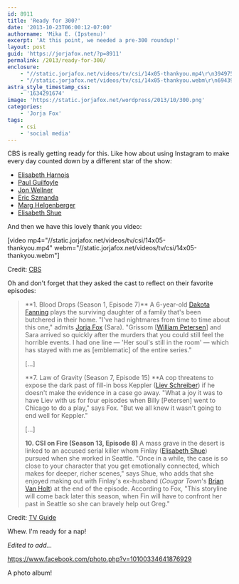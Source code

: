 ```yaml
---
id: 8911
title: 'Ready for 300?'
date: '2013-10-23T06:00:12-07:00'
authorname: 'Mika E. (Ipstenu)'
excerpt: 'At this point, we needed a pre-300 roundup!'
layout: post
guid: 'https://jorjafox.net/?p=8911'
permalink: /2013/ready-for-300/
enclosure:
    - "//static.jorjafox.net/videos/tv/csi/14x05-thankyou.mp4\r\n3949753\r\nvideo/mp4\r\n"
    - "//static.jorjafox.net/videos/tv/csi/14x05-thankyou.webm\r\n6943967\r\nvideo/webm\r\n"
astra_style_timestamp_css:
    - '1634291674'
image: 'https://static.jorjafox.net/wordpress/2013/10/300.png'
categories:
    - 'Jorja Fox'
tags:
    - csi
    - 'social media'
---
```


CBS is really getting ready for this. Like how about using Instagram to make every day counted down by a different star of the show:
<ul>
	<li><a href="http://instagram.com/p/flfTO2Rhw8/">Elisabeth Harnois</a></li>
	<li><a href="http://instagram.com/p/fn_IAxxh39/">Paul Guilfoyle</a></li>
	<li><a href="http://instagram.com/p/frAyNmxhz-/">Jon Wellner</a></li>
	<li><a href="http://instagram.com/p/fs211Lxh98/">Eric Szmanda</a></li>
	<li><a href="http://instagram.com/p/fvzEeGxh1A/">Marg Helgenberger</a></li>
	<li><a href="http://instagram.com/p/fyTmkJRh3j/">Elisabeth Shue</a></li>
</ul>
And then we have this lovely thank you video:

[video mp4="//static.jorjafox.net/videos/tv/csi/14x05-thankyou.mp4" webm="//static.jorjafox.net/videos/tv/csi/14x05-thankyou.webm"]

Credit: <a href="http://www.cbs.com/shows/csi/video/MK8vnFxiYQhtBg4K9QqWJ__vSih0st69/csi-thank-you-fans/">CBS</a>

Oh and don't forget that they asked the cast to reflect on their favorite episodes:
<blockquote>**1. Blood Drops (Season 1, Episode 7)** A 6-year-old <a href="http://www.tvguide.com/celebrities/dakota-fanning/145741">Dakota Fanning</a> plays the surviving daughter of a family that's been butchered in their home. "I've had nightmares from time to time about this one," admits <a href="http://www.tvguide.com/celebrities/jorja-fox/190228">Jorja Fox</a> (Sara). "Grissom [<a href="http://www.tvguide.com/celebrities/william-petersen/179245">William Petersen</a>] and Sara arrived so quickly after the murders that you could still feel the horrible events. I had one line — 'Her soul's still in the room' — which has stayed with me as [emblematic] of the entire series."

[...]

**7. Law of Gravity (Season 7, Episode 15) **A cop threatens to expose the dark past of fill-in boss Keppler (<a href="http://www.tvguide.com/celebrities/liev-schreiber/162111">Liev Schreiber</a>) if he doesn't make the evidence in a case go away. "What a joy it was to have Liev with us for four episodes when Billy [Petersen] went to Chicago to do a play," says Fox. "But we all knew it wasn't going to end well for Keppler."

[...]

**10. CSI on Fire (Season 13, Episode 8)** A mass grave in the desert is linked to an accused serial killer whom Finlay (<a href="http://www.tvguide.com/celebrities/elisabeth-shue/148917">Elisabeth Shue</a>) pursued when she worked in Seattle. "Once in a while, the case is so close to your character that you get emotionally connected, which makes for deeper, richer scenes," says Shue, who adds that she enjoyed making out with Finlay's ex-husband (_Cougar Town_'s <a href="http://www.tvguide.com/celebrities/brian-van-holt/142807">Brian Van Holt</a>) at the end of the episode. According to Fox, "This storyline will come back later this season, when Fin will have to confront her past in Seattle so she can bravely help out Greg."</blockquote>
Credit: <a href="http://www.tvguide.com/News/CSI-300-Episodes-Best-1072388.aspx">TV Guide</a>

Whew. I'm ready for a nap!

_Edited to add..._

https://www.facebook.com/photo.php?v=10100334641876929

A photo album!
